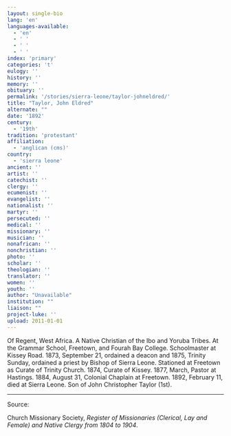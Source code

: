 ```yaml
---
layout: single-bio
lang: 'en'
languages-available:
  - 'en'
  - ' '
  - ' '
  - ' '
index: 'primary'
categories: 't'
eulogy: ''
history: ''
memory: ''
obituary: ''
permalink: '/stories/sierra-leone/taylor-johneldred/'
title: "Taylor, John Eldred"
alternate: ""
date: '1892'
century:
  - '19th'
tradition: 'protestant'
affiliation:
  - 'anglican (cms)'
country:
  - 'sierra leone'
ancient: ''
artist: ''
catechist: ''
clergy: ''
ecumenist: ''
evangelist: ''
nationalist: ''
martyr: ''
persecuted: ''
medical: ''
missionary: ''
musician: ''
nonafrican: ''
nonchristian: ''
photo: ''
scholar: ''
theologian: ''
translator: ''
women: ''
youth: ''
author: "Unavailable"
institution: ""
liaison: ""
project-luke: ''
upload: 2011-01-01
---
```




Of Regent, West Africa.  A Native Christian of the Ibo and Yoruba Tribes.  At the Grammar School, Freetown, and Fourah Bay College.  Schoolmaster at Kissey Road.  1873, September 21, ordained a deacon and 1875, Trinity Sunday, ordained a priest by Bishop of Sierra Leone.  Stationed at Freetown as Curate of Trinity Church.  1874, Curate of Kissey.  1877, March, Pastor at Hastings.  1884, August 31, Colonial Chaplain at Freetown.  1892, February 11, died at Sierra Leone.  Son of John Christopher Taylor (1st).



---

Source:

Church Missionary Society, *Register of Missionaries (Clerical, Lay and Female) and Native Clergy from 1804 to 1904*.